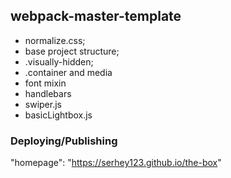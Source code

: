 ## webpack-master-template

- normalize.css;
- base project structure;
- .visually-hidden;
- .container and media
- font mixin
- handlebars
- swiper.js
- basicLightbox.js

### Deploying/Publishing

"homepage": "https://serhey123.github.io/the-box"

